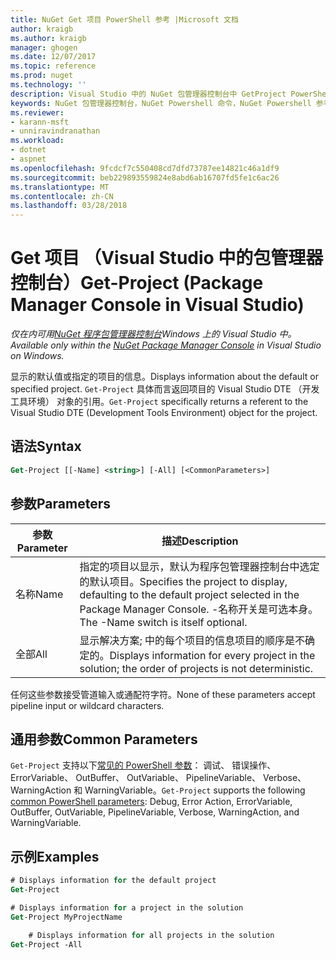 ```yaml
---
title: NuGet Get 项目 PowerShell 参考 |Microsoft 文档
author: kraigb
ms.author: kraigb
manager: ghogen
ms.date: 12/07/2017
ms.topic: reference
ms.prod: nuget
ms.technology: ''
description: Visual Studio 中的 NuGet 包管理器控制台中 GetProject PowerShell 命令参考。
keywords: NuGet 包管理器控制台，NuGet Powershell 命令，NuGet Powershell 参考，Get 项目
ms.reviewer:
- karann-msft
- unniravindranathan
ms.workload:
- dotnet
- aspnet
ms.openlocfilehash: 9fcdcf7c550408cd7dfd73787ee14821c46a1df9
ms.sourcegitcommit: beb229893559824e8abd6ab16707fd5fe1c6ac26
ms.translationtype: MT
ms.contentlocale: zh-CN
ms.lasthandoff: 03/28/2018
---
```

# <a name="get-project-package-manager-console-in-visual-studio"></a><span data-ttu-id="31377-104">Get 项目 （Visual Studio 中的包管理器控制台）</span><span class="sxs-lookup"><span data-stu-id="31377-104">Get-Project (Package Manager Console in Visual Studio)</span></span>

<span data-ttu-id="31377-105">*仅在内可用[NuGet 程序包管理器控制台](package-manager-console.md)Windows 上的 Visual Studio 中。*</span><span class="sxs-lookup"><span data-stu-id="31377-105">*Available only within the [NuGet Package Manager Console](package-manager-console.md) in Visual Studio on Windows.*</span></span>

<span data-ttu-id="31377-106">显示的默认值或指定的项目的信息。</span><span class="sxs-lookup"><span data-stu-id="31377-106">Displays information about the default or specified project.</span></span> <span data-ttu-id="31377-107">`Get-Project` 具体而言返回项目的 Visual Studio DTE （开发工具环境） 对象的引用。</span><span class="sxs-lookup"><span data-stu-id="31377-107">`Get-Project` specifically returns a referent to the Visual Studio DTE (Development Tools Environment) object for the project.</span></span>

## <a name="syntax"></a><span data-ttu-id="31377-108">语法</span><span class="sxs-lookup"><span data-stu-id="31377-108">Syntax</span></span>

```ps
Get-Project [[-Name] <string>] [-All] [<CommonParameters>]
```

## <a name="parameters"></a><span data-ttu-id="31377-109">参数</span><span class="sxs-lookup"><span data-stu-id="31377-109">Parameters</span></span>

| <span data-ttu-id="31377-110">参数</span><span class="sxs-lookup"><span data-stu-id="31377-110">Parameter</span></span> | <span data-ttu-id="31377-111">描述</span><span class="sxs-lookup"><span data-stu-id="31377-111">Description</span></span> |
| --- | --- |
| <span data-ttu-id="31377-112">名称</span><span class="sxs-lookup"><span data-stu-id="31377-112">Name</span></span> | <span data-ttu-id="31377-113">指定的项目以显示，默认为程序包管理器控制台中选定的默认项目。</span><span class="sxs-lookup"><span data-stu-id="31377-113">Specifies the project to display, defaulting to the default project selected in the Package Manager Console.</span></span> <span data-ttu-id="31377-114">-名称开关是可选本身。</span><span class="sxs-lookup"><span data-stu-id="31377-114">The -Name switch is itself optional.</span></span> |
| <span data-ttu-id="31377-115">全部</span><span class="sxs-lookup"><span data-stu-id="31377-115">All</span></span> | <span data-ttu-id="31377-116">显示解决方案; 中的每个项目的信息项目的顺序是不确定的。</span><span class="sxs-lookup"><span data-stu-id="31377-116">Displays information for every project in the solution; the order of projects is not deterministic.</span></span> |

<span data-ttu-id="31377-117">任何这些参数接受管道输入或通配符字符。</span><span class="sxs-lookup"><span data-stu-id="31377-117">None of these parameters accept pipeline input or wildcard characters.</span></span>

## <a name="common-parameters"></a><span data-ttu-id="31377-118">通用参数</span><span class="sxs-lookup"><span data-stu-id="31377-118">Common Parameters</span></span>

<span data-ttu-id="31377-119">`Get-Project` 支持以下[常见的 PowerShell 参数](http://go.microsoft.com/fwlink/?LinkID=113216)： 调试、 错误操作、 ErrorVariable、 OutBuffer、 OutVariable、 PipelineVariable、 Verbose、 WarningAction 和 WarningVariable。</span><span class="sxs-lookup"><span data-stu-id="31377-119">`Get-Project` supports the following [common PowerShell parameters](http://go.microsoft.com/fwlink/?LinkID=113216): Debug, Error Action, ErrorVariable, OutBuffer, OutVariable, PipelineVariable, Verbose, WarningAction, and WarningVariable.</span></span>

## <a name="examples"></a><span data-ttu-id="31377-120">示例</span><span class="sxs-lookup"><span data-stu-id="31377-120">Examples</span></span>

```ps
# Displays information for the default project
Get-Project

# Displays information for a project in the solution
Get-Project MyProjectName

    # Displays information for all projects in the solution
Get-Project -All
```